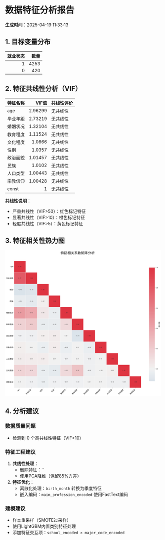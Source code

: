 
# 数据特征分析报告
**生成时间**：2025-04-19 11:33:13

## 1. 目标变量分布

|   就业状态 |   数量 |
|-----------:|-------:|
|          1 |   4253 |
|          0 |    420 |

## 2. 特征共线性分析（VIF）

| 特征名称   |   VIF值 | 共线性评价   |
|:-----------|--------:|:-------------|
| age        | 2.96299 | 无共线性     |
| 毕业年距   | 2.73219 | 无共线性     |
| 婚姻状况   | 1.32104 | 无共线性     |
| 教育程度   | 1.11524 | 无共线性     |
| 文化程度   | 1.0866  | 无共线性     |
| 性别       | 1.0357  | 无共线性     |
| 政治面貌   | 1.01457 | 无共线性     |
| 民族       | 1.0102  | 无共线性     |
| 人口类型   | 1.00443 | 无共线性     |
| 宗教信仰   | 1.00428 | 无共线性     |
| const      | 1       | 无共线性     |

**共线性说明**：
- 严重共线性（VIF>50）：红色标记特征
- 显著共线性（VIF>10）：橙色标记特征
- 轻度共线性（VIF>5）：黄色标记特征

## 3. 特征相关性热力图
![相关系数矩阵](./figure/correlation_matrix.jpg)

## 4. 分析建议

### 数据质量问题
- 检测到 0 个高共线性特征（VIF>10）

### 特征工程建议
1. **共线性处理**：
   - 删除特征：``
   - 使用PCA降维（保留85%方差）
2. **特征优化**：
   - 离散化处理：`birth_month` 转换为季度特征
   - 嵌入编码：`main_profession_encoded` 使用FastText编码

### 建模建议
- 样本重采样（SMOTE过采样）
- 使用LightGBM内置类别特征处理
- 添加特征交互项：`school_encoded × major_code_encoded`
        